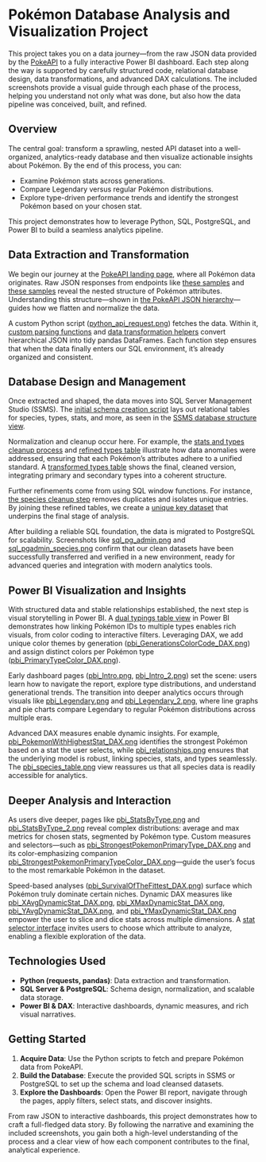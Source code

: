 # Pokémon Database Analysis and Visualization Project

This project takes you on a data journey—from the raw JSON data provided by the [PokeAPI](https://pokeapi.co/) to a fully interactive Power BI dashboard. Each step along the way is supported by carefully structured code, relational database design, data transformations, and advanced DAX calculations. The included screenshots provide a visual guide through each phase of the process, helping you understand not only what was done, but also how the data pipeline was conceived, built, and refined.

## Overview

The central goal: transform a sprawling, nested API dataset into a well-organized, analytics-ready database and then visualize actionable insights about Pokémon. By the end of this process, you can:

- Examine Pokémon stats across generations.
- Compare Legendary versus regular Pokémon distributions.
- Explore type-driven performance trends and identify the strongest Pokémon based on your chosen stat.

This project demonstrates how to leverage Python, SQL, PostgreSQL, and Power BI to build a seamless analytics pipeline.

## Data Extraction and Transformation

We begin our journey at the [PokeAPI landing page](./images/pokeapi_landing.png), where all Pokémon data originates. Raw JSON responses from endpoints like [these samples](./images/pokeapi_sample_1.png) and [these samples](./images/pokeapi_sample_2.png) reveal the nested structure of Pokémon attributes. Understanding this structure—shown in [the PokeAPI JSON hierarchy](./images/pokeapi_json_structure.png)—guides how we flatten and normalize the data.

A custom Python script ([python_api_request.png](./images/python_api_request.png)) fetches the data. Within it, [custom parsing functions](./images/python_custom_function.png) and [data transformation helpers](./images/python_custom_function_2.png) convert hierarchical JSON into tidy pandas DataFrames. Each function step ensures that when the data finally enters our SQL environment, it’s already organized and consistent.

## Database Design and Management

Once extracted and shaped, the data moves into SQL Server Management Studio (SSMS). The [initial schema creation script](./images/sql_CreateTable.png) lays out relational tables for species, types, stats, and more, as seen in the [SSMS database structure view](./images/sql_ssms_structure.png).

Normalization and cleanup occur here. For example, the [stats and types cleanup process](./images/sql_stats_types_table.png) and [refined types table](./images/sql_types_cleanup.png) illustrate how data anomalies were addressed, ensuring that each Pokémon’s attributes adhere to a unified standard. A [transformed types table](./images/sql_types_transformed.png) shows the final, cleaned version, integrating primary and secondary types into a coherent structure.

Further refinements come from using SQL window functions. For instance, [the species cleanup step](./images/sql_species_cleanup.png) removes duplicates and isolates unique entries. By joining these refined tables, we create a [unique key dataset](./images/sql_unique_key.png) that underpins the final stage of analysis.

After building a reliable SQL foundation, the data is migrated to PostgreSQL for scalability. Screenshots like [sql_pg_admin.png](./images/sql_pg_admin.png) and [sql_pgadmin_species.png](./images/sql_pgadmin_species.png) confirm that our clean datasets have been successfully transferred and verified in a new environment, ready for advanced queries and integration with modern analytics tools.

## Power BI Visualization and Insights

With structured data and stable relationships established, the next step is visual storytelling in Power BI. A [dual typings table view](./images/pbi_dual_typings_table.png) in Power BI demonstrates how linking Pokémon IDs to multiple types enables rich visuals, from color coding to interactive filters. Leveraging DAX, we add unique color themes by generation ([pbi_GenerationsColorCode_DAX.png](./images/pbi_GenerationsColorCode_DAX.png)) and assign distinct colors per Pokémon type ([pbi_PrimaryTypeColor_DAX.png](./images/pbi_PrimaryTypeColor_DAX.png)).

Early dashboard pages ([pbi_Intro.png](./images/pbi_Intro.png), [pbi_Intro_2.png](./images/pbi_Intro_2.png)) set the scene: users learn how to navigate the report, explore type distributions, and understand generational trends. The transition into deeper analytics occurs through visuals like [pbi_Legendary.png](./images/pbi_Legendary.png) and [pbi_Legendary_2.png](./images/pbi_Legendary_2.png), where line graphs and pie charts compare Legendary to regular Pokémon distributions across multiple eras.

Advanced DAX measures enable dynamic insights. For example, [pbi_PokemonWithHighestStat_DAX.png](./images/pbi_PokemonWithHighestStat_DAX.png) identifies the strongest Pokémon based on a stat the user selects, while [pbi_relationships.png](./images/pbi_relationships.png) ensures that the underlying model is robust, linking species, stats, and types seamlessly. The [pbi_species_table.png](./images/pbi_species_table.png) view reassures us that all species data is readily accessible for analytics.

## Deeper Analysis and Interaction

As users dive deeper, pages like [pbi_StatsByType.png](./images/pbi_StatsByType.png) and [pbi_StatsByType_2.png](./images/pbi_StatsByType_2.png) reveal complex distributions: average and max metrics for chosen stats, segmented by Pokémon type. Custom measures and selectors—such as [pbi_StrongestPokemonPrimaryType_DAX.png](./images/pbi_StrongestPokemonPrimaryType_DAX.png) and its color-emphasizing companion [pbi_StrongestPokemonPrimaryTypeColor_DAX.png](./images/pbi_StrongestPokemonPrimaryTypeColor_DAX.png)—guide the user’s focus to the most remarkable Pokémon in the dataset.

Speed-based analyses ([pbi_SurvivalOfTheFittest_DAX.png](./images/pbi_SurvivalOfTheFittest_DAX.png)) surface which Pokémon truly dominate certain niches. Dynamic DAX measures like [pbi_XAvgDynamicStat_DAX.png](./images/pbi_XAvgDynamicStat_DAX.png), [pbi_XMaxDynamicStat_DAX.png](./images/pbi_XMaxDynamicStat_DAX.png), [pbi_YAvgDynamicStat_DAX.png](./images/pbi_YAvgDynamicStat_DAX.png), and [pbi_YMaxDynamicStat_DAX.png](./images/pbi_YMaxDynamicStat_DAX.png) empower the user to slice and dice stats across multiple dimensions. A [stat selector interface](./images/pbi_XStatSelector_DAX.png) invites users to choose which attribute to analyze, enabling a flexible exploration of the data.

## Technologies Used

- **Python (requests, pandas)**: Data extraction and transformation.
- **SQL Server & PostgreSQL**: Schema design, normalization, and scalable data storage.
- **Power BI & DAX**: Interactive dashboards, dynamic measures, and rich visual narratives.

## Getting Started

1. **Acquire Data**: Use the Python scripts to fetch and prepare Pokémon data from PokeAPI.
2. **Build the Database**: Execute the provided SQL scripts in SSMS or PostgreSQL to set up the schema and load cleansed datasets.
3. **Explore the Dashboards**: Open the Power BI report, navigate through the pages, apply filters, select stats, and discover insights.

From raw JSON to interactive dashboards, this project demonstrates how to craft a full-fledged data story. By following the narrative and examining the included screenshots, you gain both a high-level understanding of the process and a clear view of how each component contributes to the final, analytical experience.
